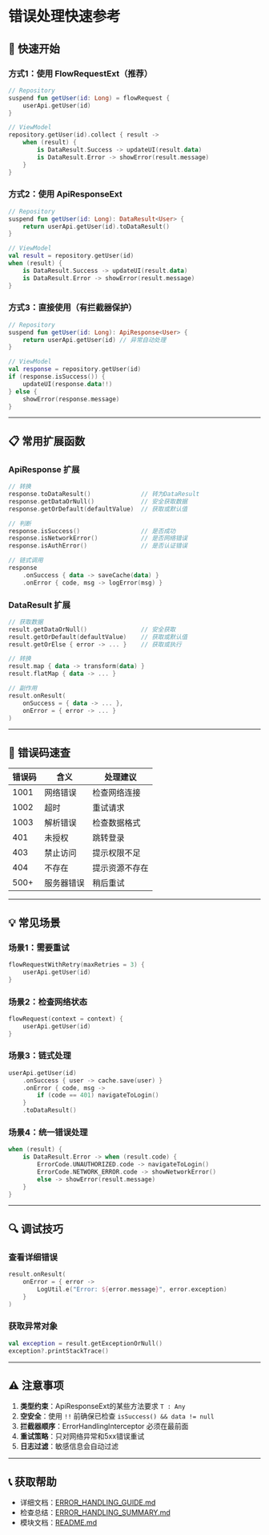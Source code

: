 # 错误处理快速参考

## 🚀 快速开始

### 方式1：使用 FlowRequestExt（推荐）

```kotlin
// Repository
suspend fun getUser(id: Long) = flowRequest { 
    userApi.getUser(id) 
}

// ViewModel
repository.getUser(id).collect { result ->
    when (result) {
        is DataResult.Success -> updateUI(result.data)
        is DataResult.Error -> showError(result.message)
    }
}
```

### 方式2：使用 ApiResponseExt

```kotlin
// Repository
suspend fun getUser(id: Long): DataResult<User> {
    return userApi.getUser(id).toDataResult()
}

// ViewModel
val result = repository.getUser(id)
when (result) {
    is DataResult.Success -> updateUI(result.data)
    is DataResult.Error -> showError(result.message)
}
```

### 方式3：直接使用（有拦截器保护）

```kotlin
// Repository
suspend fun getUser(id: Long): ApiResponse<User> {
    return userApi.getUser(id) // 异常自动处理
}

// ViewModel
val response = repository.getUser(id)
if (response.isSuccess()) {
    updateUI(response.data!!)
} else {
    showError(response.message)
}
```

---

## 📋 常用扩展函数

### ApiResponse 扩展

```kotlin
// 转换
response.toDataResult()              // 转为DataResult
response.getDataOrNull()             // 安全获取数据
response.getOrDefault(defaultValue)  // 获取或默认值

// 判断
response.isSuccess()                 // 是否成功
response.isNetworkError()            // 是否网络错误
response.isAuthError()               // 是否认证错误

// 链式调用
response
    .onSuccess { data -> saveCache(data) }
    .onError { code, msg -> logError(msg) }
```

### DataResult 扩展

```kotlin
// 获取数据
result.getDataOrNull()               // 安全获取
result.getOrDefault(defaultValue)    // 获取或默认值
result.getOrElse { error -> ... }    // 获取或执行

// 转换
result.map { data -> transform(data) }
result.flatMap { data -> ... }

// 副作用
result.onResult(
    onSuccess = { data -> ... },
    onError = { error -> ... }
)
```

---

## 🎯 错误码速查

| 错误码 | 含义 | 处理建议 |
|-------|------|---------|
| 1001 | 网络错误 | 检查网络连接 |
| 1002 | 超时 | 重试请求 |
| 1003 | 解析错误 | 检查数据格式 |
| 401 | 未授权 | 跳转登录 |
| 403 | 禁止访问 | 提示权限不足 |
| 404 | 不存在 | 提示资源不存在 |
| 500+ | 服务器错误 | 稍后重试 |

---

## 💡 常见场景

### 场景1：需要重试

```kotlin
flowRequestWithRetry(maxRetries = 3) {
    userApi.getUser(id)
}
```

### 场景2：检查网络状态

```kotlin
flowRequest(context = context) {
    userApi.getUser(id)
}
```

### 场景3：链式处理

```kotlin
userApi.getUser(id)
    .onSuccess { user -> cache.save(user) }
    .onError { code, msg -> 
        if (code == 401) navigateToLogin()
    }
    .toDataResult()
```

### 场景4：统一错误处理

```kotlin
when (result) {
    is DataResult.Error -> when (result.code) {
        ErrorCode.UNAUTHORIZED.code -> navigateToLogin()
        ErrorCode.NETWORK_ERROR.code -> showNetworkError()
        else -> showError(result.message)
    }
}
```

---

## 🔍 调试技巧

### 查看详细错误

```kotlin
result.onResult(
    onError = { error ->
        LogUtil.e("Error: ${error.message}", error.exception)
    }
)
```

### 获取异常对象

```kotlin
val exception = result.getExceptionOrNull()
exception?.printStackTrace()
```

---

## ⚠️ 注意事项

1. **类型约束**：ApiResponseExt的某些方法要求 `T : Any`
2. **空安全**：使用 `!!` 前确保已检查 `isSuccess() && data != null`
3. **拦截器顺序**：ErrorHandlingInterceptor 必须在最前面
4. **重试策略**：只对网络异常和5xx错误重试
5. **日志过滤**：敏感信息会自动过滤

---

## 📞 获取帮助

- 详细文档：[ERROR_HANDLING_GUIDE.md](./ERROR_HANDLING_GUIDE.md)
- 检查总结：[ERROR_HANDLING_SUMMARY.md](./ERROR_HANDLING_SUMMARY.md)
- 模块文档：[README.md](./README.md)

